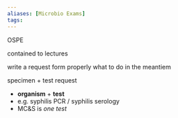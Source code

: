 ```yaml
---
aliases: [Microbio Exams]
tags: 
---
```



OSPE

contained to lectures

write a request form properly
what to do in the meantiem



specimen + test request
- **organism** + **test**
- e.g. syphilis PCR / syphilis serology
- MC&S is *one test*